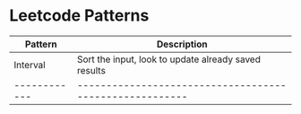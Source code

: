 # Leetcode Patterns


| Pattern    | Description                                           |
|------------|-------------------------------------------------------|
| Interval   | Sort the input, look to update already saved results  |
|------------|-------------------------------------------------------|
